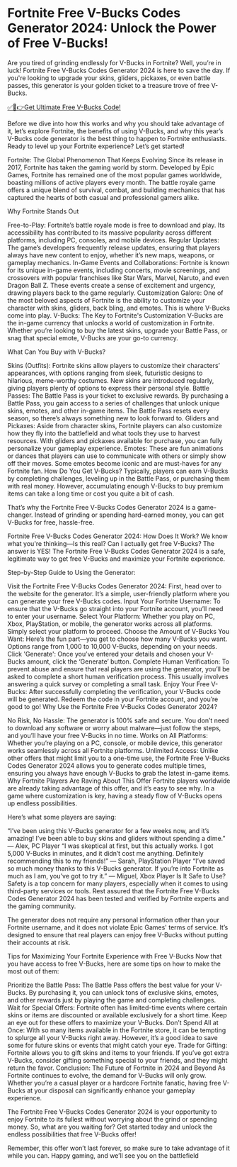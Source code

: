# Fortnite Free V-Bucks Codes Generator 2024: Unlock the Power of Free V-Bucks!

Are you tired of grinding endlessly for V-Bucks in Fortnite? Well, you’re in luck! Fortnite Free V-Bucks Codes Generator 2024 is here to save the day. If you're looking to upgrade your skins, gliders, pickaxes, or even battle passes, this generator is your golden ticket to a treasure trove of free V-Bucks.

[✅🔴👉Get Ultimate Free V-Bucks Code!](https://mrlyons.github.io/freecode/)

Before we dive into how this works and why you should take advantage of it, let’s explore Fortnite, the benefits of using V-Bucks, and why this year’s V-Bucks code generator is the best thing to happen to Fortnite enthusiasts. Ready to level up your Fortnite experience? Let’s get started!

Fortnite: The Global Phenomenon That Keeps Evolving
Since its release in 2017, Fortnite has taken the gaming world by storm. Developed by Epic Games, Fortnite has remained one of the most popular games worldwide, boasting millions of active players every month. The battle royale game offers a unique blend of survival, combat, and building mechanics that has captured the hearts of both casual and professional gamers alike.

Why Fortnite Stands Out

Free-to-Play: Fortnite’s battle royale mode is free to download and play. Its accessibility has contributed to its massive popularity across different platforms, including PC, consoles, and mobile devices.
Regular Updates: The game’s developers frequently release updates, ensuring that players always have new content to enjoy, whether it’s new maps, weapons, or gameplay mechanics.
In-Game Events and Collaborations: Fortnite is known for its unique in-game events, including concerts, movie screenings, and crossovers with popular franchises like Star Wars, Marvel, Naruto, and even Dragon Ball Z. These events create a sense of excitement and urgency, drawing players back to the game regularly.
Customization Galore: One of the most beloved aspects of Fortnite is the ability to customize your character with skins, gliders, back bling, and emotes. This is where V-Bucks come into play.
V-Bucks: The Key to Fortnite's Customization
V-Bucks are the in-game currency that unlocks a world of customization in Fortnite. Whether you’re looking to buy the latest skins, upgrade your Battle Pass, or snag that special emote, V-Bucks are your go-to currency.

What Can You Buy with V-Bucks?

Skins (Outfits): Fortnite skins allow players to customize their characters’ appearances, with options ranging from sleek, futuristic designs to hilarious, meme-worthy costumes. New skins are introduced regularly, giving players plenty of options to express their personal style.
Battle Passes: The Battle Pass is your ticket to exclusive rewards. By purchasing a Battle Pass, you gain access to a series of challenges that unlock unique skins, emotes, and other in-game items. The Battle Pass resets every season, so there’s always something new to look forward to.
Gliders and Pickaxes: Aside from character skins, Fortnite players can also customize how they fly into the battlefield and what tools they use to harvest resources. With gliders and pickaxes available for purchase, you can fully personalize your gameplay experience.
Emotes: These are fun animations or dances that players can use to communicate with others or simply show off their moves. Some emotes become iconic and are must-haves for any Fortnite fan.
How Do You Get V-Bucks?
Typically, players can earn V-Bucks by completing challenges, leveling up in the Battle Pass, or purchasing them with real money. However, accumulating enough V-Bucks to buy premium items can take a long time or cost you quite a bit of cash.

That’s why the Fortnite Free V-Bucks Codes Generator 2024 is a game-changer. Instead of grinding or spending hard-earned money, you can get V-Bucks for free, hassle-free.

Fortnite Free V-Bucks Codes Generator 2024: How Does It Work?
We know what you're thinking—Is this real? Can I actually get free V-Bucks? The answer is YES! The Fortnite Free V-Bucks Codes Generator 2024 is a safe, legitimate way to get free V-Bucks and maximize your Fortnite experience.

Step-by-Step Guide to Using the Generator:

Visit the Fortnite Free V-Bucks Codes Generator 2024: First, head over to the website for the generator. It’s a simple, user-friendly platform where you can generate your free V-Bucks codes.
Input Your Fortnite Username: To ensure that the V-Bucks go straight into your Fortnite account, you’ll need to enter your username.
Select Your Platform: Whether you play on PC, Xbox, PlayStation, or mobile, the generator works across all platforms. Simply select your platform to proceed.
Choose the Amount of V-Bucks You Want: Here’s the fun part—you get to choose how many V-Bucks you want. Options range from 1,000 to 10,000 V-Bucks, depending on your needs.
Click 'Generate': Once you’ve entered your details and chosen your V-Bucks amount, click the ‘Generate’ button.
Complete Human Verification: To prevent abuse and ensure that real players are using the generator, you’ll be asked to complete a short human verification process. This usually involves answering a quick survey or completing a small task.
Enjoy Your Free V-Bucks: After successfully completing the verification, your V-Bucks code will be generated. Redeem the code in your Fortnite account, and you’re good to go!
Why Use the Fortnite Free V-Bucks Codes Generator 2024?

No Risk, No Hassle: The generator is 100% safe and secure. You don’t need to download any software or worry about malware—just follow the steps, and you’ll have your free V-Bucks in no time.
Works on All Platforms: Whether you’re playing on a PC, console, or mobile device, this generator works seamlessly across all Fortnite platforms.
Unlimited Access: Unlike other offers that might limit you to a one-time use, the Fortnite Free V-Bucks Codes Generator 2024 allows you to generate codes multiple times, ensuring you always have enough V-Bucks to grab the latest in-game items.
Why Fortnite Players Are Raving About This Offer
Fortnite players worldwide are already taking advantage of this offer, and it’s easy to see why. In a game where customization is key, having a steady flow of V-Bucks opens up endless possibilities.

Here’s what some players are saying:


“I’ve been using this V-Bucks generator for a few weeks now, and it’s amazing! I’ve been able to buy skins and gliders without spending a dime.” — Alex, PC Player
“I was skeptical at first, but this actually works. I got 5,000 V-Bucks in minutes, and it didn’t cost me anything. Definitely recommending this to my friends!” — Sarah, PlayStation Player
“I’ve saved so much money thanks to this V-Bucks generator. If you’re into Fortnite as much as I am, you’ve got to try it.” — Miguel, Xbox Player
Is It Safe to Use?
Safety is a top concern for many players, especially when it comes to using third-party services or tools. Rest assured that the Fortnite Free V-Bucks Codes Generator 2024 has been tested and verified by Fortnite experts and the gaming community.

The generator does not require any personal information other than your Fortnite username, and it does not violate Epic Games' terms of service. It’s designed to ensure that real players can enjoy free V-Bucks without putting their accounts at risk.

Tips for Maximizing Your Fortnite Experience with Free V-Bucks
Now that you have access to free V-Bucks, here are some tips on how to make the most out of them:


Prioritize the Battle Pass: The Battle Pass offers the best value for your V-Bucks. By purchasing it, you can unlock tons of exclusive skins, emotes, and other rewards just by playing the game and completing challenges.
Wait for Special Offers: Fortnite often has limited-time events where certain skins or items are discounted or available exclusively for a short time. Keep an eye out for these offers to maximize your V-Bucks.
Don’t Spend All at Once: With so many items available in the Fortnite store, it can be tempting to splurge all your V-Bucks right away. However, it’s a good idea to save some for future skins or events that might catch your eye.
Trade for Gifting: Fortnite allows you to gift skins and items to your friends. If you’ve got extra V-Bucks, consider gifting something special to your friends, and they might return the favor.
Conclusion: The Future of Fortnite in 2024 and Beyond
As Fortnite continues to evolve, the demand for V-Bucks will only grow. Whether you’re a casual player or a hardcore Fortnite fanatic, having free V-Bucks at your disposal can significantly enhance your gameplay experience.

The Fortnite Free V-Bucks Codes Generator 2024 is your opportunity to enjoy Fortnite to its fullest without worrying about the grind or spending money. So, what are you waiting for? Get started today and unlock the endless possibilities that free V-Bucks offer!

Remember, this offer won’t last forever, so make sure to take advantage of it while you can. Happy gaming, and we’ll see you on the battlefield
